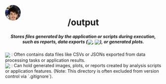<img align="center" style='position: fixed' width=50 src="https://github.com/NavajasThomaz/RepositoryModel/blob/main/static/images/3x4Redonda.png?raw=true" />

<div align="center">
<h1>/output</h1>
</div>

##### <div align="center">Stores files generated by the application or scripts during execution, such as reports, data exports (<img src="https://img.shields.io/badge/csv-%23239120.svg?style=for-the-badge&logo=csv&logoColor=white" target="_blank" width="70" align='center'>, <img src="https://img.shields.io/badge/json-5E5C5C?style=for-the-badge&logo=json&logoColor=white" target="_blank" width="70" align='center'>), or generated plots.</div>

<div style=display:inline-block>
<img align="center" height=50 src="https://upload.wikimedia.org/wikipedia/commons/thumb/e/ed/Pandas_logo.svg/100px-Pandas_logo.svg.png" />
: Often contains data files like CSVs or JSONs exported from data processing tasks or application results.
</div>
<div>
<img align="center" height=50 src="https://matplotlib.org/stable/_static/logo_light.svg" />
: Can hold generated images, plots, or reports created by analysis scripts or application features. (Note: This directory is often excluded from version control via `.gitignore`).
</div>
